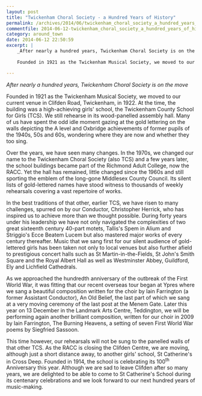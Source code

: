 ```yaml
---
layout: post
title: "Twickenham Choral Society - a Hundred Years of History"
permalink: /archives/2014/06/twickenham_choral_society_a_hundred_years_of_histo.html
commentfile: 2014-06-12-twickenham_choral_society_a_hundred_years_of_histo
category: around_town
date: 2014-06-12 22:50:59
excerpt: |
    _After nearly a hundred years, Twickenham Choral Society is on the move_
    
    Founded in 1921 as the Twickenham Musical Society, we moved to our current venue in Clifden Road, Twickenham, in 1922.   At the time, the building was a high-achieving girls' school, the Twickenham County School for Girls (TCS).   We still rehearse in its wood-panelled assembly hall.  Many of us have spent the odd idle moment gazing at the gold lettering on the walls depicting the A level and Oxbridge achievements of former pupils of the 1940s, 50s and 60s, wondering where they are now and whether they too sing.

---
```


*After nearly a hundred years, Twickenham Choral Society is on the move*

Founded in 1921 as the Twickenham Musical Society, we moved to our current venue in Clifden Road, Twickenham, in 1922. At the time, the building was a high-achieving girls' school, the Twickenham County School for Girls (TCS). We still rehearse in its wood-panelled assembly hall. Many of us have spent the odd idle moment gazing at the gold lettering on the walls depicting the A level and Oxbridge achievements of former pupils of the 1940s, 50s and 60s, wondering where they are now and whether they too sing.

Over the years, we have seen many changes. In the 1970s, we changed our name to the Twickenham Choral Society (also TCS) and a few years later, the school buildings became part of the Richmond Adult College, now the RACC. Yet the hall has remained, little changed since the 1960s and still sporting the emblem of the long-gone Middlesex County Council. Its silent lists of gold-lettered names have stood witness to thousands of weekly rehearsals covering a vast repertoire of works.

In the best traditions of that other, earlier TCS, we have risen to many challenges, spurred on by our Conductor, Christopher Herrick, who has inspired us to achieve more than we thought possible. During forty years under his leadership we have not only navigated the complexities of two great sixteenth century 40-part motets, Tallis's Spem in Alium and Striggio's Ecce Beatem Lucem but also mastered major works of every century thereafter. Music that we sang first for our silent audience of gold-lettered girls has been taken not only to local venues but also further afield to prestigious concert halls such as St Martin-in-the-Fields, St John's Smith Square and the Royal Albert Hall as well as Westminster Abbey, Guildford, Ely and Lichfield Cathedrals.

As we approached the hundredth anniversary of the outbreak of the First World War, it was fitting that our recent overseas tour began at Ypres where we sang a beautiful composition written for the choir by Iain Farrington (a former Assistant Conductor), An Old Belief, the last part of which we sang at a very moving ceremony of the last post at the Menem Gate. Later this year on 13 December in the Landmark Arts Centre, Teddington, we will be performing again another brilliant composition, written for our choir in 2009 by Iain Farrington, The Burning Heavens, a setting of seven First World War poems by Siegfried Sassoon.

This time however, our rehearsals will not be sung to the panelled walls of that other TCS. As the RACC is closing the Clifden Centre, we are moving, although just a short distance away, to another girls' school, St Catherine's in Cross Deep. Founded in 1914, the school is celebrating its 100<sup>th</sup> Anniversary this year. Although we are sad to leave Clifden after so many years, we are delighted to be able to come to St Catherine's School during its centenary celebrations and we look forward to our next hundred years of music-making.
